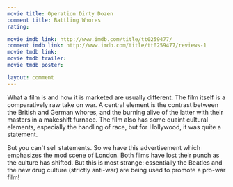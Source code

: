 ```yaml
---
movie title: Operation Dirty Dozen
comment title: Battling Whores
rating: 

movie imdb link: http://www.imdb.com/title/tt0259477/
comment imdb link: http://www.imdb.com/title/tt0259477/reviews-1
movie tmdb link: 
movie tmdb trailer: 
movie tmdb poster: 

layout: comment
---
```


What a film is and how it is marketed are usually different. The film itself is a comparatively raw take on war. A central element is the contrast between the British and German whores, and the burning alive of the latter with their masters in a makeshift furnace. The film also has some quaint cultural elements, especially the handling of race, but for Hollywood, it was quite a statement.

But you can't sell statements. So we have this advertisement which emphasizes the mod scene of London. Both films have lost their punch as the culture has shifted. But this is most strange: essentially the Beatles and the new drug culture (strictly anti-war) are being used to promote a pro-war film!